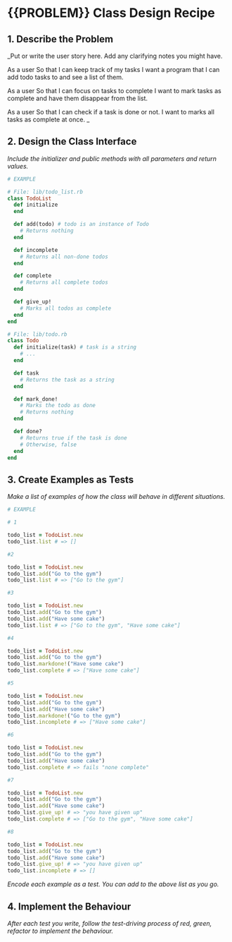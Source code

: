 # {{PROBLEM}} Class Design Recipe

## 1. Describe the Problem

_Put or write the user story here. Add any clarifying notes you might have.

As a user
So that I can keep track of my tasks
I want a program that I can add todo tasks to and see a list of them.

As a user
So that I can focus on tasks to complete
I want to mark tasks as complete and have them disappear from the list.

As a user
So that I can check if a task is done or not.
I want to marks all tasks as complete at once.
_

## 2. Design the Class Interface

_Include the initializer and public methods with all parameters and return values._

```ruby
# EXAMPLE

# File: lib/todo_list.rb
class TodoList
  def initialize
  end

  def add(todo) # todo is an instance of Todo
    # Returns nothing
  end

  def incomplete
    # Returns all non-done todos
  end

  def complete
    # Returns all complete todos
  end

  def give_up!
    # Marks all todos as complete
  end
end

# File: lib/todo.rb
class Todo
  def initialize(task) # task is a string
    # ...
  end

  def task
    # Returns the task as a string
  end

  def mark_done!
    # Marks the todo as done
    # Returns nothing
  end

  def done?
    # Returns true if the task is done
    # Otherwise, false
  end
end


```

## 3. Create Examples as Tests

_Make a list of examples of how the class will behave in different situations._

```ruby
# EXAMPLE

# 1

todo_list = TodoList.new
todo_list.list # => []

#2

todo_list = TodoList.new
todo_list.add("Go to the gym")
todo_list.list # => ["Go to the gym"]

#3

todo_list = TodoList.new
todo_list.add("Go to the gym")
todo_list.add("Have some cake")
todo_list.list # => ["Go to the gym", "Have some cake"]

#4

todo_list = TodoList.new
todo_list.add("Go to the gym")
todo_list.markdone!("Have some cake")
todo_list.complete # => ["Have some cake"]

#5

todo_list = TodoList.new
todo_list.add("Go to the gym")
todo_list.add("Have some cake")
todo_list.markdone!("Go to the gym")
todo_list.incomplete # => ["Have some cake"]

#6

todo_list = TodoList.new
todo_list.add("Go to the gym")
todo_list.add("Have some cake")
todo_list.complete # => fails "none complete"

#7

todo_list = TodoList.new
todo_list.add("Go to the gym")
todo_list.add("Have some cake")
todo_list.give_up! # => "you have given up"
todo_list.complete # => ["Go to the gym", "Have some cake"]

#8

todo_list = TodoList.new
todo_list.add("Go to the gym")
todo_list.add("Have some cake")
todo_list.give_up! # => "you have given up"
todo_list.incomplete # => []
```

_Encode each example as a test. You can add to the above list as you go._

## 4. Implement the Behaviour

_After each test you write, follow the test-driving process of red, green, refactor to implement the behaviour._
